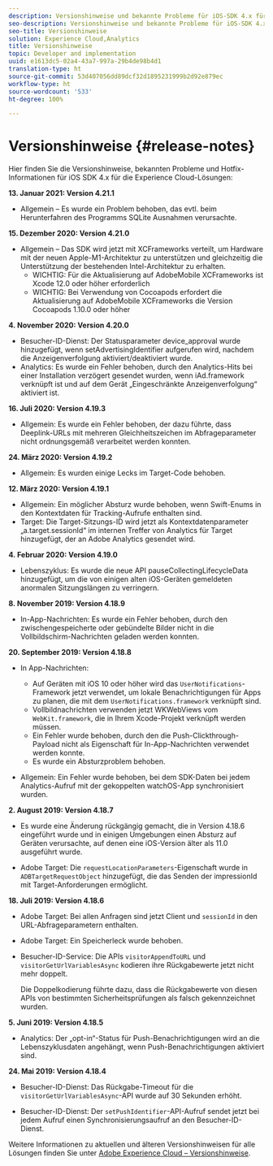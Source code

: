 ```yaml
---
description: Versionshinweise und bekannte Probleme für iOS-SDK 4.x für Experience Cloud-Lösungen.
seo-description: Versionshinweise und bekannte Probleme für iOS-SDK 4.x für Experience Cloud-Lösungen.
seo-title: Versionshinweise
solution: Experience Cloud,Analytics
title: Versionshinweise
topic: Developer and implementation
uuid: e1613dc5-02a4-43a7-997a-29b4de98b4d1
translation-type: ht
source-git-commit: 53d407056dd89dcf32d1895231999b2d92e879ec
workflow-type: ht
source-wordcount: '533'
ht-degree: 100%

---
```



# Versionshinweise {#release-notes}

Hier finden Sie die Versionshinweise, bekannten Probleme und Hotfix-Informationen für iOS SDK 4.x für die Experience Cloud-Lösungen:

**13. Januar 2021: Version 4.21.1**

* Allgemein – Es wurde ein Problem behoben, das evtl. beim Herunterfahren des Programms SQLite Ausnahmen verursachte.

**15. Dezember 2020: Version 4.21.0**

* Allgemein – Das SDK wird jetzt mit XCFrameworks verteilt, um Hardware mit der neuen Apple-M1-Architektur zu unterstützen und gleichzeitig die Unterstützung der bestehenden Intel-Architektur zu erhalten.
   * WICHTIG: Für die Aktualisierung auf AdobeMobile XCFrameworks ist Xcode 12.0 oder höher erforderlich
   * WICHTIG: Bei Verwendung von Cocoapods erfordert die Aktualisierung auf AdobeMobile XCFrameworks die Version Cocoapods 1.10.0 oder höher

**4. November 2020: Version 4.20.0**

* Besucher-ID-Dienst: Der Statusparameter device_approval wurde hinzugefügt, wenn setAdvertisingIdentifier aufgerufen wird, nachdem die Anzeigenverfolgung aktiviert/deaktiviert wurde.
* Analytics: Es wurde ein Fehler behoben, durch den Analytics-Hits bei einer Installation verzögert gesendet wurden, wenn iAd.framework verknüpft ist und auf dem Gerät „Eingeschränkte Anzeigenverfolgung“ aktiviert ist.

**16. Juli 2020: Version 4.19.3**

* Allgemein: Es wurde ein Fehler behoben, der dazu führte, dass Deeplink-URLs mit mehreren Gleichheitszeichen im Abfrageparameter nicht ordnungsgemäß verarbeitet werden konnten.

**24. März 2020: Version 4.19.2**

* Allgemein: Es wurden einige Lecks im Target-Code behoben.

**12. März 2020: Version 4.19.1**

* Allgemein: Ein möglicher Absturz wurde behoben, wenn Swift-Enums in den Kontextdaten für Tracking-Aufrufe enthalten sind.
* Target: Die Target-Sitzungs-ID wird jetzt als Kontextdatenparameter „a.target.sessionId“ im internen Treffer von Analytics für Target hinzugefügt, der an Adobe Analytics gesendet wird.

**4. Februar 2020: Version 4.19.0**

* Lebenszyklus: Es wurde die neue API pauseCollectingLifecycleData hinzugefügt, um die von einigen alten iOS-Geräten gemeldeten anormalen Sitzungslängen zu verringern.

**8. November 2019: Version 4.18.9**

* In-App-Nachrichten: Es wurde ein Fehler behoben, durch den zwischengespeicherte oder gebündelte Bilder nicht in die Vollbildschirm-Nachrichten geladen werden konnten.

**20. September 2019: Version 4.18.8**

* In App-Nachrichten:

   * Auf Geräten mit iOS 10 oder höher wird das `UserNotifications`-Framework jetzt verwendet, um lokale Benachrichtigungen für Apps zu planen, die mit dem `UserNotifications.framework` verknüpft sind.
   * Vollbildnachrichten verwenden jetzt WKWebViews vom `WebKit.framework`, die in Ihrem Xcode-Projekt verknüpft werden müssen.
   * Ein Fehler wurde behoben, durch den die Push-Clickthrough-Payload nicht als Eigenschaft für In-App-Nachrichten verwendet werden konnte.
   * Es wurde ein Absturzproblem behoben.

* Allgemein: Ein Fehler wurde behoben, bei dem SDK-Daten bei jedem Analytics-Aufruf mit der gekoppelten watchOS-App synchronisiert wurden.

**2. August 2019: Version 4.18.7**

* Es wurde eine Änderung rückgängig gemacht, die in Version 4.18.6 eingeführt wurde und in einigen Umgebungen einen Absturz auf Geräten verursachte, auf denen eine iOS-Version älter als 11.0 ausgeführt wurde.

* Adobe Target: Die `requestLocationParameters`-Eigenschaft wurde in `ADBTargetRequestObject` hinzugefügt, die das Senden der impressionId mit Target-Anforderungen ermöglicht.

**18. Juli 2019: Version 4.18.6**

* Adobe Target: Bei allen Anfragen sind jetzt Client und `sessionId` in den URL-Abfrageparametern enthalten.
* Adobe Target: Ein Speicherleck wurde behoben.
* Besucher-ID-Service: Die APIs `visitorAppendToURL` und `visitorGetUrlVariablesAsync` kodieren ihre Rückgabewerte jetzt nicht mehr doppelt.

   Die Doppelkodierung führte dazu, dass die Rückgabewerte von diesen APIs von bestimmten Sicherheitsprüfungen als falsch gekennzeichnet wurden.

**5. Juni 2019: Version 4.18.5**

* Analytics: Der „opt-in“-Status für Push-Benachrichtigungen wird an die Lebenszyklusdaten angehängt, wenn Push-Benachrichtigungen aktiviert sind.

**24. Mai 2019: Version 4.18.4**

* Besucher-ID-Dienst: Das Rückgabe-Timeout für die
   `visitorGetUrlVariablesAsync`-API wurde auf 30 Sekunden erhöht.

* Besucher-ID-Dienst: Der `setPushIdentifier`-API-Aufruf sendet jetzt bei jedem Aufruf einen Synchronisierungsaufruf an den Besucher-ID-Dienst.

Weitere Informationen zu aktuellen und älteren Versionshinweisen für alle Lösungen finden Sie unter [Adobe Experience Cloud – Versionshinweise](https://docs.adobe.com/content/help/de-DE/release-notes/experience-cloud/current.html).
